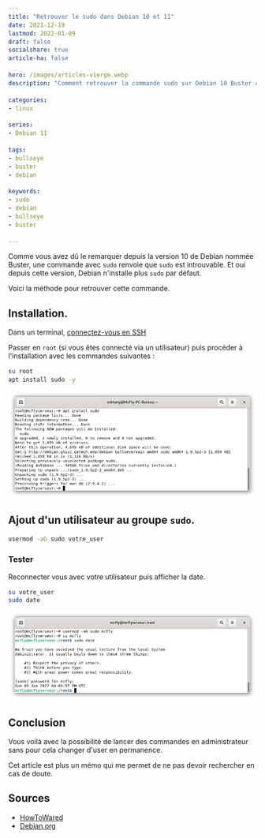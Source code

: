 ```yaml
---
title: "Retrouver le sudo dans Debian 10 et 11"
date: 2021-12-19
lastmod: 2022-01-09
draft: false
socialshare: true
article-ha: false

hero: /images/articles-vierge.webp
description: "Comment retrouver la commande sudo sur Debian 10 Buster et 11 Bullseye."

categories:
- linux

series:
- Debian 11
  
tags:
- bullseye
- buster
- debian

keywords:
- sudo
- debian
- bullseye
- buster

---
```

Comme vous avez dû le remarquer depuis la version 10 de Debian nommée Buster, une commande avec `sudo` renvoie que `sudo` est introuvable. Et oui depuis cette version, Debian n'installe plus `sudo` par défaut. 

Voici la méthode pour retrouver cette commande.

## Installation.
Dans un terminal, [connectez-vous en SSH](./../connexion_ssh/)

Passer en `root` (si vous êtes connecté via un utilisateur) puis procéder à l'installation avec les commandes suivantes :

```bash
su root
apt install sudo -y
```
![Installation de sudo](img/install_sudo.png)

## Ajout d'un utilisateur au groupe `sudo`.
```bash
usermod -aG sudo votre_user
```

### Tester
Reconnecter vous avec votre utilisateur puis afficher la date.
```bash
su votre_user
sudo date
```

![Ajout et test de la commande sudo avec l'utilisateur](img/ajout_test_utilisateur_sudo.png)

## Conclusion

Vous voilà avec la possibilité de lancer des commandes en administrateur sans pour cela changer d'user en permanence.

Cet article est plus un mémo qui me permet de ne pas devoir rechercher en cas de doute.

## Sources
* [HowToWared](https://howto.wared.fr/debian-sudo/)
* [Debian.org](https://wiki.debian.org/fr/sudo)